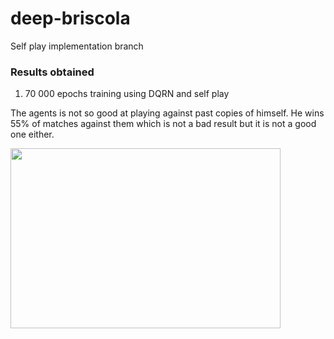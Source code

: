 # deep-briscola

Self play implementation branch



### Results obtained

1. 70 000 epochs training using DQRN and self play

The agents is not so good at playing against past copies of himself. He wins 55% of matches against them which is not a bad result but it is not a good one either.

<img src="Training 70000 epochs/evaluation_dir/last.png" align="middle" width="432" height="288">



